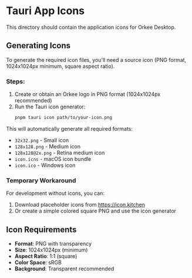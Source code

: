 # Tauri App Icons

This directory should contain the application icons for Orkee Desktop.

## Generating Icons

To generate the required icon files, you'll need a source icon (PNG format, 1024x1024px minimum, square aspect ratio).

### Steps:

1. Create or obtain an Orkee logo in PNG format (1024x1024px recommended)
2. Run the Tauri icon generator:
   ```bash
   pnpm tauri icon path/to/your-icon.png
   ```

This will automatically generate all required formats:
- `32x32.png` - Small icon
- `128x128.png` - Medium icon  
- `128x128@2x.png` - Retina medium icon
- `icon.icns` - macOS icon bundle
- `icon.ico` - Windows icon

### Temporary Workaround

For development without icons, you can:
1. Download placeholder icons from https://icon.kitchen
2. Or create a simple colored square PNG and use the icon generator

## Icon Requirements

- **Format**: PNG with transparency
- **Size**: 1024x1024px (minimum)
- **Aspect Ratio**: 1:1 (square)
- **Color Space**: sRGB
- **Background**: Transparent recommended
